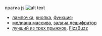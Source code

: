 пратиа js
![alt text](https://pbs.twimg.com/media/EdOWHZjWAAI8rT_.jpg)
+ [лампочка](https://github.com/TheZnat/js_exercises/blob/main/lessonJS-2/lessonJS-2.html), [кнопка](https://github.com/TheZnat/js_exercises/blob/main/lessonJs-1/lessonJs-1.html), [функция](https://github.com/TheZnat/js_exercises/blob/main/1_homework.js);
+ [медиана массива](https://github.com/TheZnat/js_exercises/blob/main/medianaArray.js), [задача дешифратор](https://github.com/TheZnat/js_exercises/blob/main/task_novice_decryptor.js)
+ [лучший из трех прыжков](https://github.com/TheZnat/js_exercises/blob/main/three_best_jumps.js), [FizzBuzz](https://github.com/TheZnat/js_exercises/blob/main/FizzBuzz.js)
